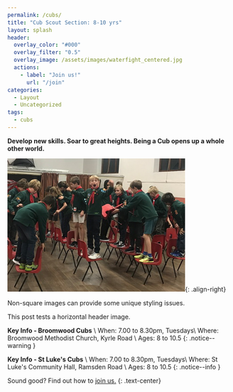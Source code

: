```yaml
---
permalink: /cubs/
title: "Cub Scout Section: 8-10 yrs"
layout: splash
header:
  overlay_color: "#000"
  overlay_filter: "0.5"
  overlay_image: /assets/images/waterfight_centered.jpg
  actions:
    - label: "Join us!"
      url: "/join"
categories:
  - Layout
  - Uncategorized
tags:
  - cubs
---
```


**Develop new skills. Soar to great heights. Being a Cub opens up a whole other world.**

![Cubs playing a game involving chairs](/assets/images/chairs_400x300.jpg){: .align-right} 

Non-square images can provide some unique styling issues.

This post tests a horizontal header image.

**Key Info - Broomwood Cubs** \\
When: 7.00 to 8.30pm, Tuesdays\\
Where: Broomwood Methodist Church, Kyrle Road \\
Ages: 8 to 10.5
{: .notice--warning }

**Key Info - St Luke's Cubs** \\
When: 7.00 to 8.30pm, Tuesdays\\
Where: St Luke's Community Hall, Ramsden Road \\
Ages: 8 to 10.5
{: .notice--info }

Sound good? Find out how to <a href="../join" class="btn btn--success">join us.</a>
{: .text-center}